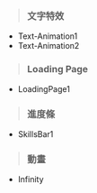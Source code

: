 >### 文字特效
* Text-Animation1
* Text-Animation2

>### Loading Page
* LoadingPage1

>### 進度條
* SkillsBar1

>### 動畫
* Infinity
